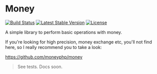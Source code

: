 # Money

<p align="left">
<a href="https://travis-ci.org/KennedyTedesco/Money"><img src="https://travis-ci.org/KennedyTedesco/Money.svg" alt="Build Status"></a>
<a href="https://packagist.org/packages/KennedyTedesco/Money"><img src="https://poser.pugx.org/KennedyTedesco/Money/v/stable.svg" alt="Latest Stable Version"></a>
<a href="https://packagist.org/packages/KennedyTedesco/Money"><img src="https://poser.pugx.org/KennedyTedesco/Money/license.svg" alt="License"></a>
</p>

A simple library to perform basic operations with money.

If you're looking for high precision, money exchange etc, you'll not find here, so I really recommend you to take a look:

https://github.com/moneyphp/money

> See tests. Docs soon.
